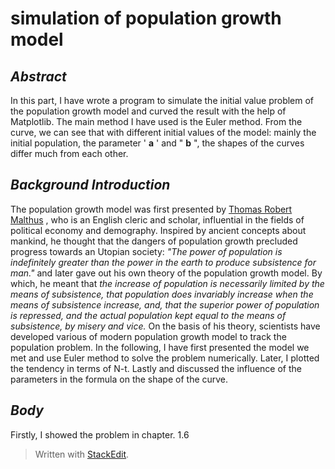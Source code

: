 # simulation of population growth model

## ***Abstract***
 In this part, I have wrote a program to simulate the initial value problem of the population growth model and curved  the result with the help of Matplotlib. The main method I have used is the Euler method. From the curve, we can see that with different initial values of the model: mainly the initial population, the parameter ' **a** ' and " **b** ", the shapes of the curves differ much from each other.

## ***Background Introduction***
   The population growth model was first presented by [Thomas Robert Malthus](http://www.baidu.com/link?url=vVos2-we_tXKQp6m6Z90Lwsym8wepCHdk_a1BnGMLmZliAX5MyIySH4zxRvQa5edAcnpIJSN8DZou6WWVGgNCK&wd=&eqid=f93bf0730008e74a0000000556f94365) , who is an English cleric and scholar, influential in the fields of political economy and demography. Inspired by ancient concepts about mankind, he thought that the dangers of population growth precluded progress towards an Utopian society: *"The power of population is indefinitely greater than the power in the earth to produce subsistence for man."* and later gave out his own theory of the population growth model. By which, he meant that *the increase of population is necessarily limited by the means of subsistence, that population does invariably increase when the means of subsistence increase, and, that the superior power of population is repressed, and the actual population kept equal to the means of subsistence, by misery and vice.* On the basis of his theory, scientists have developed various of  modern population growth model to track the population problem. In the following, I have first presented the model we met and use Euler method to solve the problem numerically. Later, I plotted the tendency in terms of N-t. Lastly and discussed the influence of the parameters in the formula on the shape of the curve.
 
##  ***Body***
Firstly, I showed the problem in chapter.
1.6 
> Written with [StackEdit](https://stackedit.io/).